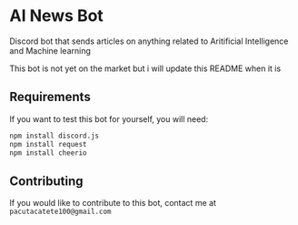 # AI News Bot

Discord bot that sends articles on anything related to Aritificial Intelligence and Machine learning

This bot is not yet on the market but i will update this README when it is

## Requirements

If you want to test this bot for yourself, you will need:

```bash
npm install discord.js
npm install request
npm install cheerio
```

## Contributing

If you would like to contribute to this bot, contact me at `pacutacatete100@gmail.com`
